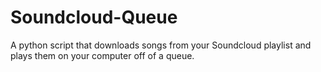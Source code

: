 # Soundcloud-Queue
A python script that downloads songs from your Soundcloud playlist and plays them on your computer off of a queue.
